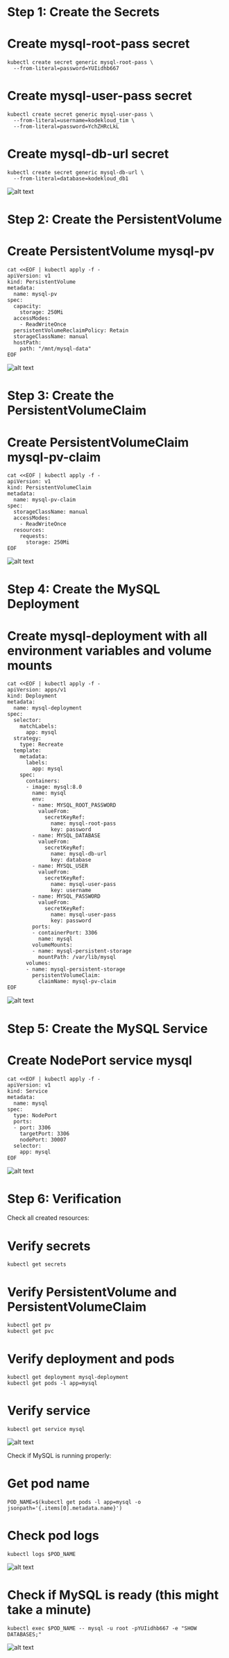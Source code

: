 # Step 1: Create the Secrets

# Create mysql-root-pass secret
```
kubectl create secret generic mysql-root-pass \
  --from-literal=password=YUIidhb667
```

# Create mysql-user-pass secret
```
kubectl create secret generic mysql-user-pass \
  --from-literal=username=kodekloud_tim \
  --from-literal=password=YchZHRcLkL
```

# Create mysql-db-url secret
```
kubectl create secret generic mysql-db-url \
  --from-literal=database=kodekloud_db1
```

![alt text](image.png)

# Step 2: Create the PersistentVolume

# Create PersistentVolume mysql-pv
```
cat <<EOF | kubectl apply -f -
apiVersion: v1
kind: PersistentVolume
metadata:
  name: mysql-pv
spec:
  capacity:
    storage: 250Mi
  accessModes:
    - ReadWriteOnce
  persistentVolumeReclaimPolicy: Retain
  storageClassName: manual
  hostPath:
    path: "/mnt/mysql-data"
EOF
```

![alt text](image-1.png)

# Step 3: Create the PersistentVolumeClaim

# Create PersistentVolumeClaim mysql-pv-claim
```
cat <<EOF | kubectl apply -f -
apiVersion: v1
kind: PersistentVolumeClaim
metadata:
  name: mysql-pv-claim
spec:
  storageClassName: manual
  accessModes:
    - ReadWriteOnce
  resources:
    requests:
      storage: 250Mi
EOF
```

![alt text](image-2.png)

# Step 4: Create the MySQL Deployment

# Create mysql-deployment with all environment variables and volume mounts
```
cat <<EOF | kubectl apply -f -
apiVersion: apps/v1
kind: Deployment
metadata:
  name: mysql-deployment
spec:
  selector:
    matchLabels:
      app: mysql
  strategy:
    type: Recreate
  template:
    metadata:
      labels:
        app: mysql
    spec:
      containers:
      - image: mysql:8.0
        name: mysql
        env:
        - name: MYSQL_ROOT_PASSWORD
          valueFrom:
            secretKeyRef:
              name: mysql-root-pass
              key: password
        - name: MYSQL_DATABASE
          valueFrom:
            secretKeyRef:
              name: mysql-db-url
              key: database
        - name: MYSQL_USER
          valueFrom:
            secretKeyRef:
              name: mysql-user-pass
              key: username
        - name: MYSQL_PASSWORD
          valueFrom:
            secretKeyRef:
              name: mysql-user-pass
              key: password
        ports:
        - containerPort: 3306
          name: mysql
        volumeMounts:
        - name: mysql-persistent-storage
          mountPath: /var/lib/mysql
      volumes:
      - name: mysql-persistent-storage
        persistentVolumeClaim:
          claimName: mysql-pv-claim
EOF
```

![alt text](image-3.png)

# Step 5: Create the MySQL Service

# Create NodePort service mysql
```
cat <<EOF | kubectl apply -f -
apiVersion: v1
kind: Service
metadata:
  name: mysql
spec:
  type: NodePort
  ports:
  - port: 3306
    targetPort: 3306
    nodePort: 30007
  selector:
    app: mysql
EOF
```

![alt text](image-4.png)

# Step 6: Verification

Check all created resources:

# Verify secrets
```
kubectl get secrets
```

# Verify PersistentVolume and PersistentVolumeClaim
```
kubectl get pv
kubectl get pvc
```

# Verify deployment and pods
```
kubectl get deployment mysql-deployment
kubectl get pods -l app=mysql
```

# Verify service
```
kubectl get service mysql
```

![alt text](image-5.png)

Check if MySQL is running properly:

# Get pod name
```
POD_NAME=$(kubectl get pods -l app=mysql -o jsonpath='{.items[0].metadata.name}')
```

# Check pod logs
```
kubectl logs $POD_NAME
```

![alt text](image-6.png)

# Check if MySQL is ready (this might take a minute)
```
kubectl exec $POD_NAME -- mysql -u root -pYUIidhb667 -e "SHOW DATABASES;"
```

![alt text](image-7.png)